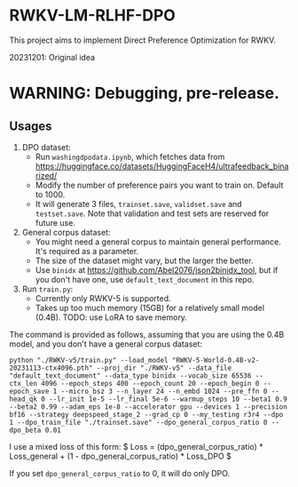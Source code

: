 # RWKV-LM-RLHF-DPO

This project aims to implement Direct Preference Optimization for RWKV. 

20231201: Original idea

# WARNING: Debugging, pre-release.

## Usages
1. DPO dataset:
   - Run `washingdpodata.ipynb`, which fetches data from https://huggingface.co/datasets/HuggingFaceH4/ultrafeedback_binarized/
   - Modify the number of preference pairs you want to train on. Default to 1000.
   - It will generate 3 files, `trainset.save`, `validset.save` and `testset.save`. Note that validation and test sets are reserved for future use.
2. General corpus dataset:
   - You might need a general corpus to maintain general performance. It's required as a parameter.
   - The size of the dataset might vary, but the larger the better.
   - Use `binidx` at https://github.com/Abel2076/json2binidx_tool, but if you don't have one, use `default_text_document` in this repo.
3. Run `train.py`:
   - Currently only RWKV-5 is supported.
   - Takes up too much memory (15GB) for a relatively small model (0.4B). TODO: use LoRA to save memory.

The command is provided as follows, assuming that you are using the 0.4B model, and you don't have a general corpus dataset:
```
python "./RWKV-v5/train.py" --load_model "RWKV-5-World-0.4B-v2-20231113-ctx4096.pth" --proj_dir "./RWKV-v5" --data_file "default_text_document" --data_type binidx --vocab_size 65536 --ctx_len 4096 --epoch_steps 400 --epoch_count 20 --epoch_begin 0 --epoch_save 1 --micro_bsz 3 --n_layer 24 --n_embd 1024 --pre_ffn 0 --head_qk 0 --lr_init 1e-5 --lr_final 5e-6 --warmup_steps 10 --beta1 0.9 --beta2 0.99 --adam_eps 1e-8 --accelerator gpu --devices 1 --precision bf16 --strategy deepspeed_stage_2 --grad_cp 0 --my_testing r3r4 --dpo 1 --dpo_train_file "./trainset.save" --dpo_general_corpus_ratio 0 --dpo_beta 0.01
```

I use a mixed loss of this form: $ Loss = (dpo\_general\_corpus\_ratio) * Loss\_general + (1 - dpo\_general\_corpus\_ratio) * Loss\_DPO $

If you set `dpo_general_corpus_ratio` to 0, it will do only DPO.
